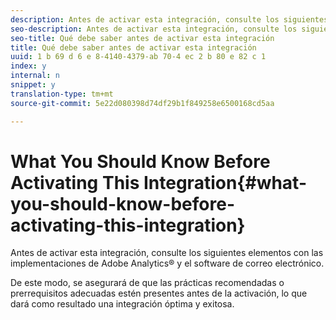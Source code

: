 ```yaml
---
description: Antes de activar esta integración, consulte los siguientes elementos con las implementaciones de Adobe Analytics® y el software de correo electrónico.
seo-description: Antes de activar esta integración, consulte los siguientes elementos con las implementaciones de Adobe Analytics® y el software de correo electrónico.
seo-title: Qué debe saber antes de activar esta integración
title: Qué debe saber antes de activar esta integración
uuid: 1 b 69 d 6 e 8-4140-4379-ab 70-4 ec 2 b 80 e 82 c 1
index: y
internal: n
snippet: y
translation-type: tm+mt
source-git-commit: 5e22d080398d74df29b1f849258e6500168cd5aa

---
```



# What You Should Know Before Activating This Integration{#what-you-should-know-before-activating-this-integration}

Antes de activar esta integración, consulte los siguientes elementos con las implementaciones de Adobe Analytics® y el software de correo electrónico.

De este modo, se asegurará de que las prácticas recomendadas o prerrequisitos adecuadas estén presentes antes de la activación, lo que dará como resultado una integración óptima y exitosa.
